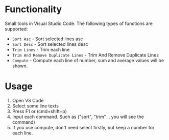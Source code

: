 # Functionality

Small tools in Visual Studio Code. The following types of functions are supported:

- `Sort Asc` - Sort selected lines asc
- `Sort Desc` - Sort selected lines desc
- `Trim Lines` - Trim each line
- `Trim And Remove Duplicate Lines` - Trim And Remove Duplicate Lines
- `Compute` - Compute each line of number, sum and average values will be shown.

# Usage

1. Open VS Code
2. Select some line texts
3. Press F1 or (cmd+shift+p)
4. Input each command. Such as ("sort", "trim" .. you will see the command)
5. If you use compute, don't need select firstly, but keep a number for each line.